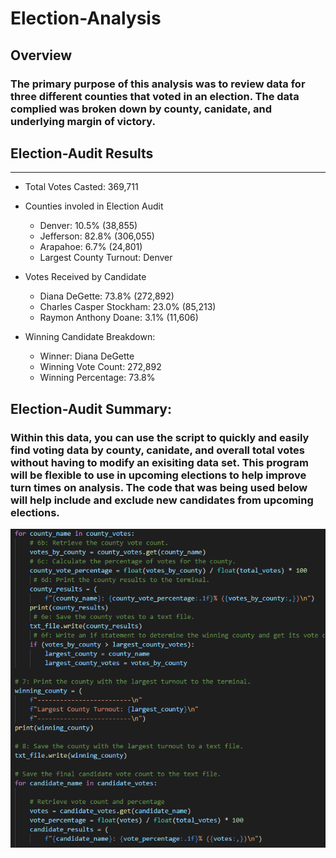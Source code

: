  # Election-Analysis
## Overview

### The primary purpose of this analysis was to review data for three different counties that voted in an election. The data complied was broken down by county, canidate, and underlying margin of victory. 
## Election-Audit Results
***
* Total Votes Casted: 369,711

* Counties involed in Election Audit
    * Denver: 10.5% (38,855)
    * Jefferson: 82.8% (306,055)
    * Arapahoe: 6.7% (24,801)
    * Largest County Turnout: Denver

* Votes Received by Candidate
    * Diana DeGette: 73.8% (272,892)
    * Charles Casper Stockham: 23.0% (85,213)
    * Raymon Anthony Doane: 3.1% (11,606)

* Winning Candidate Breakdown:
    * Winner: Diana DeGette
    * Winning Vote Count: 272,892
    * Winning Percentage: 73.8%


## Election-Audit Summary:
### Within this data, you can use the script to quickly and easily find voting data by county, canidate, and overall total votes without having to modify an exisiting data set. This program will be flexible to use in upcoming elections to help improve turn times on analysis. The code that was being used below will help include and exclude new candidates from upcoming elections. 

![](PyPoll_Challenge.png)

